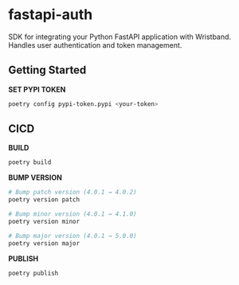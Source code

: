 # fastapi-auth
SDK for integrating your Python FastAPI application with Wristband. Handles user authentication and token management.


## Getting Started
**SET PYPI TOKEN**
```bash
poetry config pypi-token.pypi <your-token>
```

## CICD
**BUILD**
```bash
poetry build
```
**BUMP VERSION**
```bash
# Bump patch version (4.0.1 → 4.0.2)
poetry version patch

# Bump minor version (4.0.1 → 4.1.0)
poetry version minor

# Bump major version (4.0.1 → 5.0.0)
poetry version major
```
**PUBLISH**
```bash
poetry publish
```